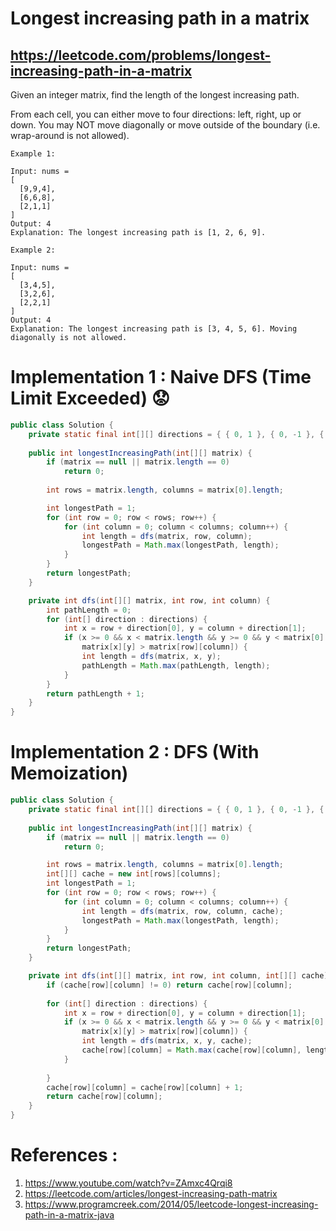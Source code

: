 # Longest increasing path in a matrix
## https://leetcode.com/problems/longest-increasing-path-in-a-matrix

Given an integer matrix, find the length of the longest increasing path.

From each cell, you can either move to four directions: left, right, up or down. You may NOT move diagonally or move outside of the boundary (i.e. wrap-around is not allowed).
```
Example 1:

Input: nums = 
[
  [9,9,4],
  [6,6,8],
  [2,1,1]
] 
Output: 4 
Explanation: The longest increasing path is [1, 2, 6, 9].

Example 2:

Input: nums = 
[
  [3,4,5],
  [3,2,6],
  [2,2,1]
] 
Output: 4 
Explanation: The longest increasing path is [3, 4, 5, 6]. Moving diagonally is not allowed.
```

# Implementation 1 : Naive DFS (Time Limit Exceeded) 😟
```java
public class Solution {
	private static final int[][] directions = { { 0, 1 }, { 0, -1 }, { -1, 0 }, { 1, 0 } };
	
	public int longestIncreasingPath(int[][] matrix) {
		if (matrix == null || matrix.length == 0)
			return 0;
            
		int rows = matrix.length, columns = matrix[0].length;

		int longestPath = 1;
		for (int row = 0; row < rows; row++) {
			for (int column = 0; column < columns; column++) {
				int length = dfs(matrix, row, column);
				longestPath = Math.max(longestPath, length);
			}
		}
		return longestPath;
	}

	private int dfs(int[][] matrix, int row, int column) {
		int pathLength = 0;
		for (int[] direction : directions) {
			int x = row + direction[0], y = column + direction[1];
			if (x >= 0 && x < matrix.length && y >= 0 && y < matrix[0].length && 
				matrix[x][y] > matrix[row][column]) {
				int length = dfs(matrix, x, y);
				pathLength = Math.max(pathLength, length);
			}
		}
		return pathLength + 1;
	}
}
```

# Implementation 2 : DFS (With Memoization)
```java
public class Solution {
	private static final int[][] directions = { { 0, 1 }, { 0, -1 }, { -1, 0 }, { 1, 0 } };
	
	public int longestIncreasingPath(int[][] matrix) {
		if (matrix == null || matrix.length == 0)
			return 0;

		int rows = matrix.length, columns = matrix[0].length;
		int[][] cache = new int[rows][columns];
		int longestPath = 1;
		for (int row = 0; row < rows; row++) {
			for (int column = 0; column < columns; column++) {
				int length = dfs(matrix, row, column, cache);
				longestPath = Math.max(longestPath, length);
			}
		}
		return longestPath;
	}

	private int dfs(int[][] matrix, int row, int column, int[][] cache) {
		if (cache[row][column] != 0) return cache[row][column];
		
		for (int[] direction : directions) {
			int x = row + direction[0], y = column + direction[1];
			if (x >= 0 && x < matrix.length && y >= 0 && y < matrix[0].length && 
				matrix[x][y] > matrix[row][column]) {
				int length = dfs(matrix, x, y, cache);
				cache[row][column] = Math.max(cache[row][column], length);
			}
				
		}
		cache[row][column] = cache[row][column] + 1;
		return cache[row][column];
	}
}
```

# References :
1. https://www.youtube.com/watch?v=ZAmxc4Qrqi8
2. https://leetcode.com/articles/longest-increasing-path-matrix
3. https://www.programcreek.com/2014/05/leetcode-longest-increasing-path-in-a-matrix-java

